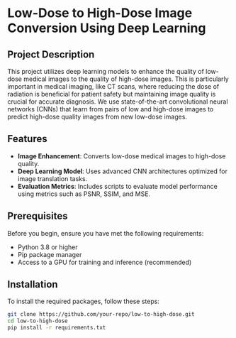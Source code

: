 # Low-Dose to High-Dose Image Conversion Using Deep Learning

## Project Description

This project utilizes deep learning models to enhance the quality of low-dose medical images to the quality of high-dose images. This is particularly important in medical imaging, like CT scans, where reducing the dose of radiation is beneficial for patient safety but maintaining image quality is crucial for accurate diagnosis. We use state-of-the-art convolutional neural networks (CNNs) that learn from pairs of low and high-dose images to predict high-dose quality images from new low-dose images.

## Features

- **Image Enhancement**: Converts low-dose medical images to high-dose quality.
- **Deep Learning Model**: Uses advanced CNN architectures optimized for image translation tasks.
- **Evaluation Metrics**: Includes scripts to evaluate model performance using metrics such as PSNR, SSIM, and MSE.

## Prerequisites

Before you begin, ensure you have met the following requirements:
- Python 3.8 or higher
- Pip package manager
- Access to a GPU for training and inference (recommended)

## Installation

To install the required packages, follow these steps:

```bash
git clone https://github.com/your-repo/low-to-high-dose.git
cd low-to-high-dose
pip install -r requirements.txt
